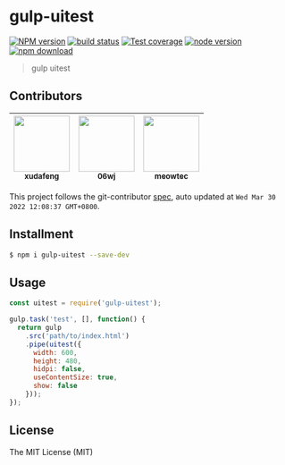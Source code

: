 # gulp-uitest

[![NPM version][npm-image]][npm-url]
[![build status][travis-image]][travis-url]
[![Test coverage][coveralls-image]][coveralls-url]
[![node version][node-image]][node-url]
[![npm download][download-image]][download-url]

[npm-image]: https://img.shields.io/npm/v/gulp-uitest.svg
[npm-url]: https://npmjs.org/package/gulp-uitest
[travis-image]: https://img.shields.io/travis/xudafeng/gulp-uitest.svg
[travis-url]: https://travis-ci.org/xudafeng/gulp-uitest
[coveralls-image]: https://img.shields.io/coveralls/xudafeng/gulp-uitest.svg
[coveralls-url]: https://coveralls.io/r/xudafeng/gulp-uitest?branch=master
[node-image]: https://img.shields.io/badge/node.js-%3E=_7-green.svg
[node-url]: http://nodejs.org/download/
[download-image]: https://img.shields.io/npm/dm/gulp-uitest.svg
[download-url]: https://npmjs.org/package/gulp-uitest

> gulp uitest

<!-- GITCONTRIBUTOR_START -->

## Contributors

|[<img src="https://avatars.githubusercontent.com/u/1011681?v=4" width="100px;"/><br/><sub><b>xudafeng</b></sub>](https://github.com/xudafeng)<br/>|[<img src="https://avatars.githubusercontent.com/u/800043?v=4" width="100px;"/><br/><sub><b>06wj</b></sub>](https://github.com/06wj)<br/>|[<img src="https://avatars.githubusercontent.com/u/4006436?v=4" width="100px;"/><br/><sub><b>meowtec</b></sub>](https://github.com/meowtec)<br/>|
| :---: | :---: | :---: |


This project follows the git-contributor [spec](https://github.com/xudafeng/git-contributor), auto updated at `Wed Mar 30 2022 12:08:37 GMT+0800`.

<!-- GITCONTRIBUTOR_END -->

## Installment

```bash
$ npm i gulp-uitest --save-dev
```

## Usage

```javascript
const uitest = require('gulp-uitest');

gulp.task('test', [], function() {
  return gulp
    .src('path/to/index.html')
    .pipe(uitest({
      width: 600,
      height: 480,
      hidpi: false,
      useContentSize: true,
      show: false
    }));
});
```

## License

The MIT License (MIT)
